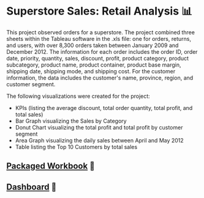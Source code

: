 # Superstore Sales: Retail Analysis 📊

This project observed orders for a superstore. The project combined three sheets within the Tableau software in the .xls file: one for orders, returns, and users, with over 8,300 orders taken between January 2009 and December 2012. The information for each order includes the order ID, order date, priority, quantity, sales, discount,  profit, product category, product subcategory, product name, product container, product base margin, shipping date, shipping mode, and shipping cost. For the customer information, the data includes the customer's name, province, region, and customer segment.

The following visualizations were created for the project:
- KPIs (listing the average discount, total order quantity, total profit, and total sales)
- Bar Graph visualizing the Sales by Category
- Donut Chart visualizing the total profit and total profit by customer segment
- Area Graph visualizing the daily sales between April and May 2012
- Table listing the Top 10 Customers by total sales

## [Packaged Workbook](https://github.com/englands/Tableau/blob/main/Case%20Studies%20and%20Projects/Udemy/Superstore%20Sales%3A%20Retail%20Analysis/Superstore%20Sales%20Retail%20Analysis.twbx) 📔

## [Dashboard](https://github.com/englands/Tableau/blob/main/Case%20Studies%20and%20Projects/Udemy/Road%20Accidents%20in%20the%20UK%3A%20Safety%20Analysis/Road%20Accidents%20in%20the%20UK%20Safety%20Analysis%20Dashboard.png) 📔
